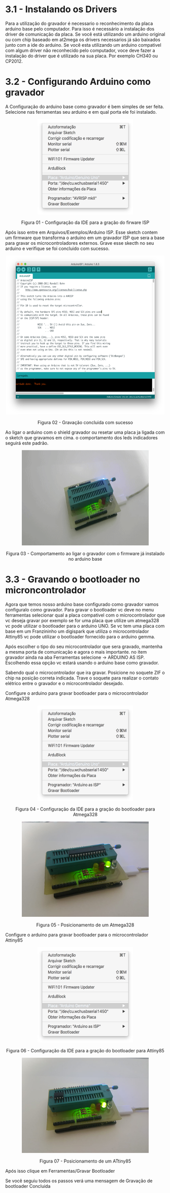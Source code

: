 # 3.1 - Instalando os Drivers

  Para a utilização do gravador é necessario o reconhecimento da placa arduino base pelo computador. Para isso é necessário a instalação dos driver de comunicação da placa.
  Se você está utilizando um arduino original ou com chip baseado em at2mega os drivers necessarios já são baixados junto com a ide do arduino.
  Se você esta utilizando um arduino compativel com algum driver não reconhecido pelo computador, voce deve fazer a instalação do driver que é utilizado na sua placa. Por exemplo CH340 ou CP2012.
  
# 3.2 - Configurando Arduino como gravador
  A Configuração do arduino base como gravador é bem simples de ser feita. Selecione nas ferramentas seu arduino e em qual porta ele foi instalado.
  
<p align="center">     
<img alt="ISP conf" src="./ISP_Burn.png"  width="300" height="300">  
</p>

<p align="center">   
Figura 01 - Configuração da IDE para a gração do firware ISP
</p>

  Após isso entre em Arquivos/Exemplos/Arduino ISP.
  Esse sketch contem um firmware que transforma o arduino em um gravador ISP que sera a base para gravar os microcontroladores externos. 
  Grave esse skecth no seu arduino e verifique se foi concluido com sucesso.
  
<p align="center">     
<img alt="ISP Code" src="./ISP_ok.png"  width="500" height="500">
</p>

<p align="center">   
Figura 02 - Gravação concluida com sucesso
</p>    

  Ao ligar o arduino com o shield gravador ou resetar uma placa ja ligada com o sketch que gravamos em cima. o comportamento dos leds indicadores seguirá este padrão.

<p align="center">       
<img alt="Power On" src="./power.gif"  width="400" height="300">
</p>

<p align="center">   
Figura 03 - Comportamento ao ligar o gravador com o firmware já instalado no arduino base
</p>
  
# 3.3 - Gravando o bootloader no microncontrolador
  Agora que temos nosso arduino base configurado como gravador vamos configuralo como gravador. Para gravar o bootloader vc deve no menu ferramentas selecionar qual a placa compativel com o microcontrolador que vc deseja gravar por exemplo se for uma placa que utilize um atmega328 vc pode utilizar o bootloader para o arduino UNO. Se vc tem uma placa com base em um Franzininho um digispark que utiliza o microcontrolador Attiny85 vc pode utilizar o bootloader fornecido para o arduino gemma.
  
  Após escolher o tipo do seu microcontrolador que sera gravado, mantenha a mesma porta de comunicação e agora o mais importante. no item gravador ainda na aba Ferramentas selecione -> ARDUINO AS ISP. Escolhendo essa opção vc estará usando o arduino base como gravador.
  
  Sabendo qual o microcontrolador que ira gravar. Posicione no soquete ZIF o chip na posição correta indicada. Trave o soquete para realizar o contato elétrico entre o gravador e o microcontrolador desejado.
  
  Configure o arduino para gravar bootloader para o microcontrolador Atmega328

<p align="center">       
<img alt="Atmega328_conf" src="./Boot_uno.png"  width="300" height="300">
</p>

<p align="center">   
Figura 04 - Configuração da IDE para a gração do bootloader para Atmega328
</p>

<p align="center">       
<img alt="Atmega328" src="./boot328.jpg"  width="400" height="300">
</p>

<p align="center">   
Figura 05 - Posicionamento de um Atmega328
</p>

  Configure o arduino para gravar bootloader para o microcontrolador Attiny85

<p align="center">       
<img alt="Attiny85_conf" src="./Boot_attiny85.png"  width="300" height="300">
</p>

<p align="center">   
Figura 06 - Configuração da IDE para a gração do bootloader para Attiny85
</p>

<p align="center">     
<img alt="ATtiny85" src="./boot85.jpg"  width="400" height="300">
</p>

<p align="center">   
Figura 07 - Posicionamento de um ATtiny85
</p>

  Após isso clique em Ferramentas/Gravar Bootloader
  
  Se você seguiu todos os passos verá uma mensagem de Gravação de bootloader Concluida 
